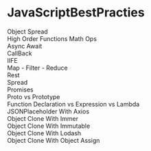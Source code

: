 # JavaScriptBestPracties<br/>
Object Spread <br/>
High Order Functions Math Ops <br/>
Async Await <br/>
CallBack <br/>
IIFE <br/>
Map - Filter - Reduce <br/>
Rest <br/>
Spread<br/>
Promises<br/>
Proto vs Prototype <br/>
Function Declaration vs Expression vs Lambda <br/>
JSONPlaceholder With Axios <br/>
Object Clone With Immer <br/>
Object Clone With Immutable <br/>
Object Clone With Lodash <br/>
Object Clone With Object Assign <br/>

